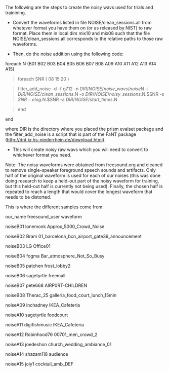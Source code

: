 The following are the steps to create the noisy wavs used for trials and trainining.

  * Convert the waveforms listed in file NOISE/clean\_sessions.all from whatever format you have them on (or as released by NIST) to raw format. Place them  in local dirs mix10 and mix08 such that the file NOISE/clean\_sessions.all corresponds to the relative paths to those raw waveforms.

  * Then, do the noise addition using the following code:

foreach N (B01 B02 B03 B04 B05 B06 B07 B08 A09 A10 A11 A12 A13 A14 A15)

> foreach SNR ( 08 15 20 )

> filter\_add\_noise -d -f g712 -n $DIR/NOISE/noise\_wavs/noise$N -i $DIR/NOISE/clean\_sessions.$N -o $DIR/NOISE/noisy\_sessions.$N.$SNR -s $SNR -e log.$N.$SNR -a $DIR/NOISE/start\_times.$N

> end

end

where DIR is the directory where you placed the prism evalset package and the filter\_add\_noise is a script that is part of the FaNT package (http://dnt.kr.hs-niederrhein.de/download.html).

  * This will create noisy raw wavs which you will need to convert to whichever format you need.


Note: The noisy waveforms were obtained from freesound.org and cleaned to remove single-speaker foreground speech sounds and artifacts. Only half of the original waveform is used for each of our noises (this was done doing research to keep a held-out part of the noisy waveform for training, but this held-out half is currently not being used). Finally, the chosen half is repeated to reach a length that would cover the longest waveform that needs to be distorted.

This is where the different samples come from:

our\_name  freesound\_user waveform

noiseB01  lonemonk       Approx\_5000\_Crowd\_Noise

noiseB02  Bram           01\_barcelona\_bcn\_airport\_gate39\_announcement

noiseB03  LG             Office01

noiseB04  fogma          Bar\_atmosphere\_Not\_So\_Busy

noiseB05  patchen        frost\_lobby2

noiseB06  sagetyrtle     freemall

noiseB07  pete668        AIRP0RT-CHILDREN

noiseB08  Therac\_25      galleria\_food\_court\_lunch\_15min

noiseA09  inchadney      IKEA\_Cafeteria

noiseA10  sagetyrtle     foodcourt

noiseA11  digifishmusic  IKEA\_Cafeteria

noiseA12  Robinhood76    00701\_men\_crowd\_2

noiseA13  joedeshon      church\_wedding\_ambiance\_01

noiseA14  shazam118      audience

noiseA15  joly1          cocktail\_amb\_DEF